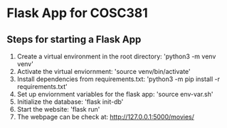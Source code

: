 # Flask App for COSC381
## Steps for starting a Flask App

1. Create a virtual environment in the root directory: 'python3 -m venv venv'
2. Activate the virtual enviornment: 'source venv/bin/activate'
3. Install dependencies from requirements.txt: 'python3 -m pip install -r requirements.txt'
4. Set up enviornment variables for the flask app: 'source env-var.sh'
5. Initialize the database: 'flask init-db'
6. Start the website: 'flask run'
7. The webpage can be check at: http://127.0.0.1:5000/movies/
